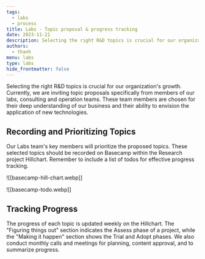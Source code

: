 ```yaml
---
tags:
  - labs
  - process
title: Labs - Topic proposal & progress tracking
date: 2023-11-21
description: Selecting the right R&D topics is crucial for our organization's growth. Currently, we are inviting topic proposals specifically from members of our labs, consulting and operation teams. These team members are chosen for their deep understanding of our business and their ability to envision the application of new technologies.
authors:
  - thanh
menu: labs
type: labs
hide_frontmatter: false
---
```


Selecting the right R&D topics is crucial for our organization's growth. Currently, we are inviting topic proposals specifically from members of our labs, consulting and operation teams. These team members are chosen for their deep understanding of our business and their ability to envision the application of new technologies.

## Recording and Prioritizing Topics
Our Labs team's key members will prioritize the proposed topics. These selected topics should be recorded on Basecamp within the Research project Hillchart. Remember to include a list of todos for effective progress tracking.

![[basecamp-hill-chart.webp]]

![[basecamp-todo.webp]]

## Tracking Progress
The progress of each topic is updated weekly on the Hillchart. The "Figuring things out" section indicates the Assess phase of a project, while the "Making it happen" section shows the Trial and Adopt phases. We also conduct monthly calls and meetings for planning, content approval, and to summarize progress.
